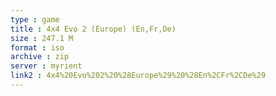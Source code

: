 ```yaml
---
type : game
title : 4x4 Evo 2 (Europe) (En,Fr,De)
size : 247.1 M
format : iso
archive : zip
server : myrient
link2 : 4x4%20Evo%202%20%28Europe%29%20%28En%2CFr%2CDe%29
---
```

